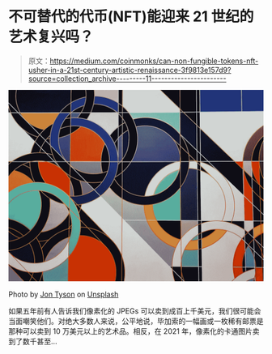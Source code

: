 # 不可替代的代币(NFT)能迎来 21 世纪的艺术复兴吗？

> 原文：<https://medium.com/coinmonks/can-non-fungible-tokens-nft-usher-in-a-21st-century-artistic-renaissance-3f9813e157d9?source=collection_archive---------11----------------------->

![](img/67e5ad62c5618c1ee402098bbcf60aff.png)

Photo by [Jon Tyson](https://unsplash.com/@jontyson?utm_source=medium&utm_medium=referral) on [Unsplash](https://unsplash.com?utm_source=medium&utm_medium=referral)

如果五年前有人告诉我们像素化的 JPEGs 可以卖到成百上千美元，我们很可能会当面嘲笑他们。对绝大多数人来说，公平地说，毕加索的一幅画或一枚稀有邮票是那种可以卖到 10 万美元以上的艺术品。相反，在 2021 年，像素化的卡通图片卖到了数千甚至…
